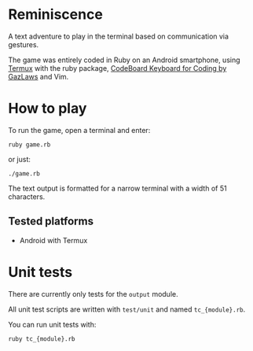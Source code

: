 # Reminiscence

A text adventure to play in the terminal based on communication via gestures.

The game was entirely coded in Ruby on an Android smartphone, using [Termux](https://termux.com) with the ruby package, [CodeBoard Keyboard for Coding by GazLaws](https://play.google.com/store/apps/details?id=com.gazlaws.codeboard) and Vim.

# How to play

To run the game, open a terminal and enter:

`ruby game.rb`

or just:

`./game.rb`

The text output is formatted for a narrow terminal with a width of 51 characters.

## Tested platforms

* Android with Termux

# Unit tests

There are currently only tests for the `output` module.

All unit test scripts are written with `test/unit` and named `tc_{module}.rb`.

You can run unit tests with:

`ruby tc_{module}.rb`
